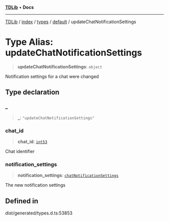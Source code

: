 [**TDLib**](../../../../../../README.md) • **Docs**

***

[TDLib](../../../../../../modules.md) / [index](../../../../../README.md) / [types](../../../README.md) / [default](../README.md) / updateChatNotificationSettings

# Type Alias: updateChatNotificationSettings

> **updateChatNotificationSettings**: `object`

Notification settings for a chat were changed

## Type declaration

### \_

> **\_**: `"updateChatNotificationSettings"`

### chat\_id

> **chat\_id**: [`int53`](int53-1.md)

Chat identifier

### notification\_settings

> **notification\_settings**: [`chatNotificationSettings`](chatNotificationSettings-1.md)

The new notification settings

## Defined in

dist/generated/types.d.ts:53853
